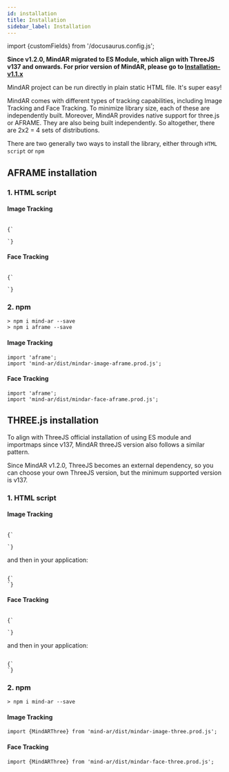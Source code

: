```yaml
---
id: installation 
title: Installation
sidebar_label: Installation
---
```


import {customFields} from '/docusaurus.config.js';


**Since v1.2.0, MindAR migrated to ES Module, which align with ThreeJS v137 and onwards. For prior version of MindAR, please go to [Installation-v1.1.x](./installation-v1-1-x)**

MindAR project can be run directly in plain static HTML file. It's super easy! 

MindAR comes with different types of tracking capabilities, including Image Tracking and Face Tracking. To minimize library size, each of these are independently built. Moreover, MindAR provides native support for three.js or AFRAME. They are also being built independently. So altogether, there are 2x2 = 4 sets of distributions.

There are two generally two ways to install the library, either through `HTML script` or `npm`

## AFRAME installation



### 1. HTML script


#### Image Tracking

<code>
{`<script src="https://aframe.io/releases/1.3.0/aframe.min.js"></script>
<script src="https://cdn.jsdelivr.net/npm/mind-ar@${customFields.libVersion}/dist/mindar-image-aframe.prod.js"></script>
`}
</code>

#### Face Tracking

<code>
{`<script src="https://aframe.io/releases/1.3.0/aframe.min.js"></script>
<script src="https://cdn.jsdelivr.net/npm/mind-ar@${customFields.libVersion}/dist/mindar-face-aframe.prod.js"></script>
`}
</code>

### 2. npm  

```
> npm i mind-ar --save
> npm i aframe --save
```

#### Image Tracking

```
import 'aframe';
import 'mind-ar/dist/mindar-image-aframe.prod.js';
```

#### Face Tracking
```
import 'aframe';
import 'mind-ar/dist/mindar-face-aframe.prod.js';
```

## THREE.js installation

To align with ThreeJS official installation of using ES module and importmaps since v137, MindAR threeJS version also follows a similar pattern.

Since MindAR v1.2.0, ThreeJS becomes an external dependency, so you can choose your own ThreeJS version, but the minimum supported version is v137.

### 1. HTML script

#### Image Tracking

<code>
{`<script async src="https://unpkg.com/es-module-shims@1.3.6/dist/es-module-shims.js"></script>
<script type="importmap">
{
  "imports": {
    "three": "https://unpkg.com/three@0.147.0/build/three.module.js",
    "three/addons/": "https://unpkg.com/three@0.147.0/examples/jsm/",
    "mindar-image-three":"https://cdn.jsdelivr.net/npm/mind-ar@1.2.0/dist/mindar-image-three.prod.js"
  }
}
</script>
`}
</code>

and then in your application:

<code>
{`<script type="module">
  import * as THREE from 'three';
  import { MindARThree } from 'mindar-image-three';
</script>
`}
</code>

#### Face Tracking

<code>
{`<script async src="https://unpkg.com/es-module-shims@1.3.6/dist/es-module-shims.js"></script>
<script type="importmap">
{
  "imports": {
    "three": "https://unpkg.com/three@0.147.0/build/three.module.js",
    "three/addons/": "https://unpkg.com/three@0.147.0/examples/jsm/",
    "mindar-face-three":"https://cdn.jsdelivr.net/npm/mind-ar@1.2.0/dist/mindar-face-three.prod.js"
  }
}
</script>
`}
</code>

and then in your application:

<code>
{`<script type="module">
  import * as THREE from 'three';
  import { MindARThree } from 'mindar-face-three';
</script>
`}
</code>


### 2. npm  

```
> npm i mind-ar --save
```

#### Image Tracking

```
import {MindARThree} from 'mind-ar/dist/mindar-image-three.prod.js';
```

#### Face Tracking
```
import {MindARThree} from 'mind-ar/dist/mindar-face-three.prod.js';
```
